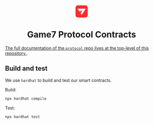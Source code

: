 <p align="center">
<a href="https://game7.io/"><svg width="40" height="40" viewBox="0 0 40 40" fill="none" xmlns="http://www.w3.org/2000/svg"><path d="M0 12.8C0 8.31958 0 6.07937 0.871948 4.36808C1.63893 2.86278 2.86278 1.63893 4.36808 0.871948C6.07937 0 8.31958 0 12.8 0H27.2C31.6804 0 33.9206 0 35.6319 0.871948C37.1372 1.63893 38.3611 2.86278 39.1281 4.36808C40 6.07937 40 8.31958 40 12.8V27.2C40 31.6804 40 33.9206 39.1281 35.6319C38.3611 37.1372 37.1372 38.3611 35.6319 39.1281C33.9206 40 31.6804 40 27.2 40H12.8C8.31958 40 6.07937 40 4.36808 39.1281C2.86278 38.3611 1.63893 37.1372 0.871948 35.6319C0 33.9206 0 31.6804 0 27.2V12.8Z" fill="#FE2C2E"></path><path d="M6.71875 11.0938L12.1477 19.3872H19.1812L17.5837 16.9457H22.6535L16.6019 26.193L20.1172 31.5625L33.5156 11.0938H6.71875Z" fill="white"></path></svg></a>
</p>
<h1 align="center">Game7 Protocol Contracts</h1>

[The full documentation of the `protocol` repo lives at the top-level of this repository.](../README.md).

## Build and test

We use `hardhat` to build and test our smart contracts.

Build:

```bash
npx hardhat compile
```

Test:

```bash
npx hardhat test
```

